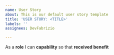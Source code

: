 ```yaml
---
name: User Story
about: This is our default user story template
title: 'USER STORY: <TITLE>'
labels: ''
assignees: DevFabrizio

---
```


As a **role** I can **capability** so that **received benefit**

